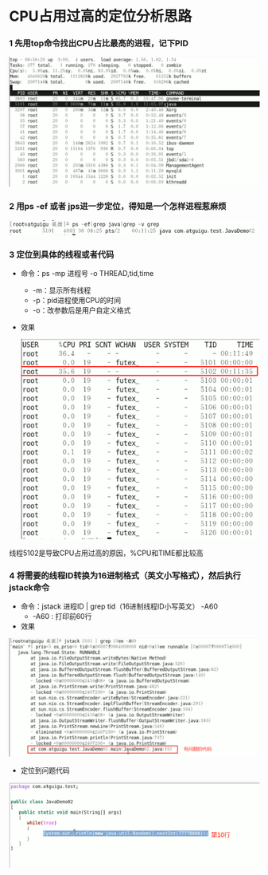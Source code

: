 # CPU占用过高的定位分析思路

### 1 先用top命令找出CPU占比最高的进程，记下PID

![cpu1](assets/cpu1-1559566616378.png)

### 2 用ps -ef 或者 jps进一步定位，得知是一个怎样进程惹麻烦

![cpu2](assets/cpu2.png)

### 3 定位到具体的线程或者代码

- 命令：ps -mp 进程号 -o THREAD,tid,time
  - -m：显示所有线程
  - -p：pid进程使用CPU的时间
  - -o：改参数后是用户自定义格式

- 效果

  ![cpu3](assets/cpu3.png)



线程5102是导致CPU占用过高的原因，%CPU和TIME都比较高

### 4 将需要的线程ID转换为16进制格式（英文小写格式），然后执行jstack命令

- 命令：jstack 进程ID | grep tid（16进制线程ID小写英文） -A60
  - -A60 : 打印前60行
- 效果

![cpu4](assets/cpu4.png)

- 定位到问题代码

![cpu5](assets/cpu5.png)

